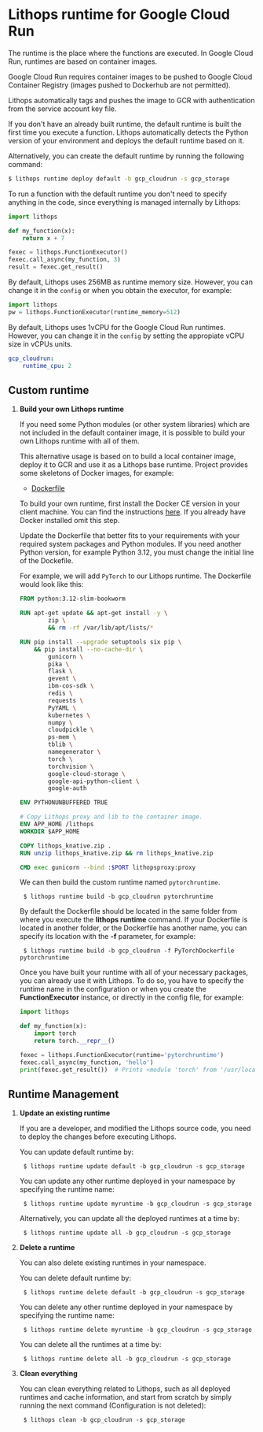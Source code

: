 # Lithops runtime for Google Cloud Run

The runtime is the place where the functions are executed. In Google Cloud Run, runtimes are based on container images.

Google Cloud Run requires container images to be pushed to Google Cloud Container Registry (images pushed to Dockerhub are not permitted).

Lithops automatically tags and pushes the image to GCR with authentication from the service account key file. 

If you don't have an already built runtime, the default runtime is built the first time you execute a function. Lithops automatically detects the Python version of your environment and deploys the default runtime based on it.

Alternatively, you can create the default runtime by running the following command:

```bash
$ lithops runtime deploy default -b gcp_cloudrun -s gcp_storage
```

To run a function with the default runtime you don't need to specify anything in the code, since everything is managed internally by Lithops:

```python
import lithops

def my_function(x):
    return x + 7

fexec = lithops.FunctionExecutor()
fexec.call_async(my_function, 3)
result = fexec.get_result()
```

By default, Lithops uses 256MB as runtime memory size. However, you can change it in the `config` or when you obtain the executor, for example:

```python
import lithops
pw = lithops.FunctionExecutor(runtime_memory=512)
```

By default, Lithops uses 1vCPU for the Google Cloud Run runtimes. However, you can change it in the `config` by setting the appropiate vCPU size in vCPUs units.

```yaml
gcp_cloudrun:
    runtime_cpu: 2
```

## Custom runtime

1. **Build your own Lithops runtime**

    If you need some Python modules (or other system libraries) which are not included in the default container image, it is possible to build your own Lithops runtime with all of them.

    This alternative usage is based on to build a local container image, deploy it to GCR and use it as a Lithops base runtime.
    Project provides some skeletons of Docker images, for example:

    * [Dockerfile](Dockerfile) 

    To build your own runtime, first install the Docker CE version in your client machine. You can find the instructions [here](https://docs.docker.com/get-docker/). If you already have Docker installed omit this step.

    Update the Dockerfile that better fits to your requirements with your required system packages and Python modules.
    If you need another Python version, for example Python 3.12, you must change the initial line of the Dockefile.
    
    For example, we will add `PyTorch` to our Lithops runtime. The Dockerfile would look like this:
    ```dockerfile
    FROM python:3.12-slim-bookworm
    
    RUN apt-get update && apt-get install -y \
            zip \
            && rm -rf /var/lib/apt/lists/*
    
    RUN pip install --upgrade setuptools six pip \
        && pip install --no-cache-dir \
            gunicorn \
            pika \
            flask \
            gevent \
            ibm-cos-sdk \
            redis \
            requests \
            PyYAML \
            kubernetes \
            numpy \
            cloudpickle \
            ps-mem \
            tblib \
            namegenerator \
            torch \
            torchvision \
            google-cloud-storage \
            google-api-python-client \
            google-auth
    
    ENV PYTHONUNBUFFERED TRUE
    
    # Copy Lithops proxy and lib to the container image.
    ENV APP_HOME /lithops
    WORKDIR $APP_HOME
    
    COPY lithops_knative.zip .
    RUN unzip lithops_knative.zip && rm lithops_knative.zip
    
    CMD exec gunicorn --bind :$PORT lithopsproxy:proxy
    ```
    
    We can then build the custom runtime named `pytorchruntime`. 

        $ lithops runtime build -b gcp_cloudrun pytorchruntime

    By default the Dockerfile should be located in the same folder from where you execute the **lithops runtime** command. If your Dockerfile is located in another folder, or the Dockerfile has another name, you can specify its location with the **-f** parameter, for example:

        $ lithops runtime build -b gcp_cloudrun -f PyTorchDockerfile pytorchruntime

    Once you have built your runtime with all of your necessary packages, you can already use it with Lithops.
    To do so, you have to specify the runtime name in the configuration or when you create the **FunctionExecutor** instance, or directly in the config file, for example:

    ```python
    import lithops
    
    def my_function(x):
        import torch
        return torch.__repr__()
   
    fexec = lithops.FunctionExecutor(runtime='pytorchruntime')
    fexec.call_async(my_function, 'hello')
    print(fexec.get_result())  # Prints <module 'torch' from '/usr/local/lib/python3.12/site-packages/torch/__init__.py'>
    ```

## Runtime Management

1. **Update an existing runtime**

    If you are a developer, and modified the Lithops source code, you need to deploy the changes before executing Lithops.

    You can update default runtime by:

        $ lithops runtime update default -b gcp_cloudrun -s gcp_storage

    You can update any other runtime deployed in your namespace by specifying the runtime name:

        $ lithops runtime update myruntime -b gcp_cloudrun -s gcp_storage

    Alternatively, you can update all the deployed runtimes at a time by:

        $ lithops runtime update all -b gcp_cloudrun -s gcp_storage

2. **Delete a runtime**

    You can also delete existing runtimes in your namespace.

    You can delete default runtime by:

        $ lithops runtime delete default -b gcp_cloudrun -s gcp_storage

    You can delete any other runtime deployed in your namespace by specifying the runtime name:

        $ lithops runtime delete myruntime -b gcp_cloudrun -s gcp_storage

    You can delete all the runtimes at a time by:

        $ lithops runtime delete all -b gcp_cloudrun -s gcp_storage

3. **Clean everything**

     You can clean everything related to Lithops, such as all deployed runtimes and cache information, and start from scratch by simply running the next command (Configuration is not deleted):

        $ lithops clean -b gcp_cloudrun -s gcp_storage
